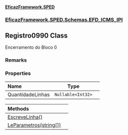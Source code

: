 #### [EficazFramework.SPED](EficazFrameworkSPED.md 'EficazFramework SPED')
### [EficazFramework.SPED.Schemas.EFD_ICMS_IPI](EficazFramework.SPED.Schemas.EFD_ICMS_IPI.md 'EficazFramework.SPED.Schemas.EFD_ICMS_IPI')

## Registro0990 Class

Encerramento do Bloco 0

### Remarks
### Properties

| Name | Type | |
| :--- | :---: | :--- |
| QuantidadeLinhas | `Nullable<Int32>` |  |

| Methods | |
| :--- | :--- |
| [EscreveLinha()](EficazFramework.SPED.Schemas.EFD_ICMS_IPI/Registro0990/EscreveLinha().md 'EficazFramework.SPED.Schemas.EFD_ICMS_IPI.Registro0990.EscreveLinha()') | |
| [LeParametros(string[])](EficazFramework.SPED.Schemas.EFD_ICMS_IPI/Registro0990/LeParametros(string[]).md 'EficazFramework.SPED.Schemas.EFD_ICMS_IPI.Registro0990.LeParametros(string[])') | |
